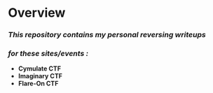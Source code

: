 # Overview

### ___This repository contains my personal reversing writeups___ 
### ___for these sites/events :___
* __Cymulate CTF__
* __Imaginary CTF__
* __Flare-On CTF__
